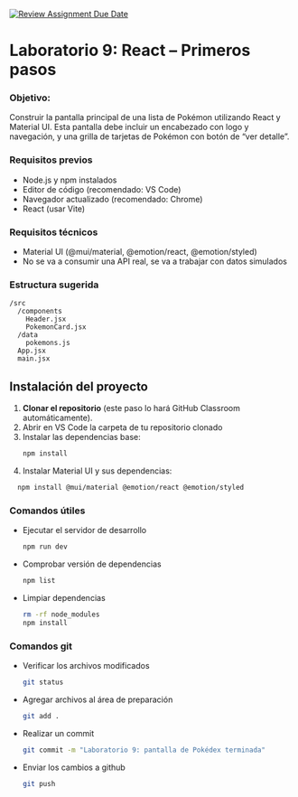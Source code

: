 [![Review Assignment Due Date](https://classroom.github.com/assets/deadline-readme-button-22041afd0340ce965d47ae6ef1cefeee28c7c493a6346c4f15d667ab976d596c.svg)](https://classroom.github.com/a/tp7_x8Ot)
# Laboratorio 9: React – Primeros pasos

### Objetivo:
Construir la pantalla principal de una lista de Pokémon utilizando React y Material UI. Esta pantalla debe incluir un encabezado con logo y navegación, y una grilla de tarjetas de Pokémon con botón de “ver detalle”.

### Requisitos previos
- Node.js y npm instalados
- Editor de código (recomendado: VS Code)
- Navegador actualizado (recomendado: Chrome)
- React (usar Vite)

### Requisitos técnicos
- Material UI (@mui/material, @emotion/react, @emotion/styled)
- No se va a consumir una API real, se va a trabajar con datos simulados

### Estructura sugerida
```
/src
  /components
    Header.jsx
    PokemonCard.jsx
  /data
    pokemons.js
  App.jsx
  main.jsx
```

## Instalación del proyecto

1. **Clonar el repositorio** (este paso lo hará GitHub Classroom automáticamente).
2. Abrir en VS Code la carpeta de tu repositorio clonado
3. Instalar las dependencias base:
   ```bash
   npm install
   ```
4. Instalar Material UI y sus dependencias:
 ```bash
   npm install @mui/material @emotion/react @emotion/styled
   ```

### Comandos útiles
- Ejecutar el servidor de desarrollo
    ```bash
    npm run dev
    ```
- Comprobar versión de dependencias
    ```bash
    npm list
    ```
- Limpiar dependencias
    ```bash
    rm -rf node_modules
    npm install
    ```

### Comandos git
- Verificar los archivos modificados
    ```bash
    git status
    ```
- Agregar archivos al área de preparación
    ```bash
    git add .
    ```
- Realizar un commit
    ```bash
    git commit -m "Laboratorio 9: pantalla de Pokédex terminada"
    ```
- Enviar los cambios a github
    ```bash
    git push
    ```